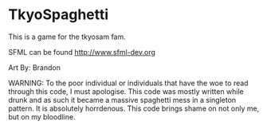 # TkyoSpaghetti
This is a game for the tkyosam fam. 

SFML can be found http://www.sfml-dev.org

Art By: Brandon 

WARNING: To the poor individual or individuals that have the woe to read through this code, I must apologise. This code was mostly written while drunk and as such it became a massive spaghetti mess in a singleton pattern. It is absolutely horrdenous. This code brings shame on not only me, but on my bloodline. 
